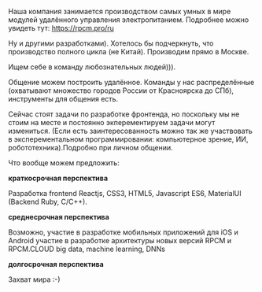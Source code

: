 Наша компания занимается производством самых умных в мире модулей удалённого управления электропитанием. Подробнее можно увидеть тут: https://rpcm.pro/ru

Ну и другими разработками). Хотелось бы подчеркнуть, что производство полного цикла (не Китай). Производим прямо в Москве. 

Ищем себе в команду любознательных людей))). 

Общение можем построить удалённое. Команды у нас распределённые (охватывают множество городов России от Красноярска до СПб), инструменты для общения есть. 

Сейчас стоят задачи по разработке фронтенда, но поскольку мы не стоим на месте и постоянно экперементируем задачи могут измениться. (Если есть заинтересованность можно так же участвовать в эксперементальном программировании: компьютерное зрение, ИИ, робототехника).Подробно при личном общении. 

Что вообще можем предложить:
 

**краткосрочная перспектива**

Разработка frontend Reactjs, CSS3, HTML5, Javascript ES6, MaterialUI
(Backend Ruby, C/C++). 

**среднесрочная перспектива**

Возможно, участие в разработке мобильных приложений для iOS и Android
участие в разработке архитектуры новых версий RPCM и RPCM.CLOUD
big data, machine learning, DNNs

**долгосрочная перспектива**


Захват мира :-) 
